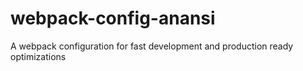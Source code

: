 # webpack-config-anansi
A webpack configuration for fast development and production ready optimizations
